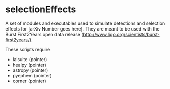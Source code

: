 # selectionEffects

A set of modules and executables used to simulate detections and selection effects for [arXiv Number goes here]. They are meant to be used with the Burst First2Years open data release (http://www.ligo.org/scientists/burst-first2years/).

These scripts require 
 - lalsuite (pointer)
 - healpy (pointer)
 - astropy (pointer)
 - pyephem (pointer)
 - corner (pointer)
